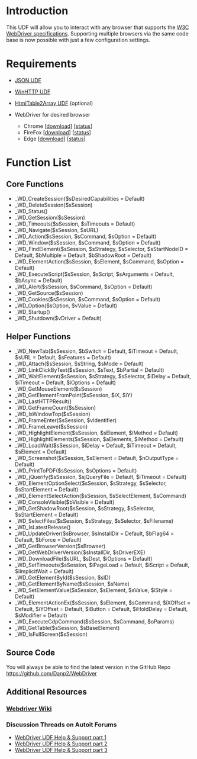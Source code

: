 # Introduction
This UDF will allow you to interact with any browser that supports the [W3C WebDriver specifications](https://www.w3.org/TR/webdriver/). Supporting multiple browsers via the same code base is now possible with just a few configuration settings.

# Requirements
- [JSON UDF](https://www.autoitscript.com/forum/topic/148114-a-non-strict-json-udf-jsmn)
- [WinHTTP UDF](https://www.autoitscript.com/forum/topic/84133-winhttp-functions/)
- [HtmlTable2Array UDF](https://www.autoitscript.com/forum/topic/167679-read-data-from-html-tables-from-raw-html-source/) (optional)

- WebDriver for desired browser
	- Chrome	[[download](https://sites.google.com/a/chromium.org/chromedriver/downloads)]	[[status](https://chromium.googlesource.com/chromium/src/+/master/docs/chromedriver_status.md)]
	- FireFox	[[download](https://github.com/mozilla/geckodriver/releases)]	[[status](https://developer.mozilla.org/en-US/docs/Mozilla/QA/Marionette/WebDriver/status)]
	- Edge	[[download](https://developer.microsoft.com/en-us/microsoft-edge/tools/webdriver/)]	[[status](https://docs.microsoft.com/en-us/microsoft-edge/webdriver#w3c-webdriver-specification-supporthttpsw3cgithubiowebdriverwebdriver-spechtml)]


# Function List

## Core Functions

- _WD_CreateSession($sDesiredCapabilities = Default)
- _WD_DeleteSession($sSession)
- _WD_Status()
- _WD_GetSession($sSession)
- _WD_Timeouts($sSession, $sTimeouts = Default)
- _WD_Navigate($sSession, $sURL)
- _WD_Action($sSession, $sCommand, $sOption = Default)
- _WD_Window($sSession, $sCommand, $sOption = Default)
- _WD_FindElement($sSession, $sStrategy, $sSelector, $sStartNodeID = Default, $bMultiple = Default, $bShadowRoot = Default)
- _WD_ElementAction($sSession, $sElement, $sCommand, $sOption = Default)
- _WD_ExecuteScript($sSession, $sScript, $sArguments = Default, $bAsync = Default)
- _WD_Alert($sSession, $sCommand, $sOption = Default)
- _WD_GetSource($sSession)
- _WD_Cookies($sSession, $sCommand, $sOption = Default)
- _WD_Option($sOption, $vValue = Default)
- _WD_Startup()
- _WD_Shutdown($vDriver = Default)

## Helper Functions

- _WD_NewTab($sSession, $bSwitch = Default, $iTimeout = Default, $sURL = Default, $sFeatures = Default)
- _WD_Attach($sSession, $sString, $sMode = Default)
- _WD_LinkClickByText($sSession, $sText, $bPartial = Default)
- _WD_WaitElement($sSession, $sStrategy, $sSelector, $iDelay = Default, $iTimeout = Default, $iOptions = Default)
- _WD_GetMouseElement($sSession)
- _WD_GetElementFromPoint($sSession, $iX, $iY)
- _WD_LastHTTPResult()
- _WD_GetFrameCount($sSession)
- _WD_IsWindowTop($sSession)
- _WD_FrameEnter($sSession, $vIdentifier)
- _WD_FrameLeave($sSession)
- _WD_HighlightElement($sSession, $sElement, $iMethod = Default)
- _WD_HighlightElements($sSession, $aElements, $iMethod = Default)
- _WD_LoadWait($sSession, $iDelay = Default, $iTimeout = Default, $sElement = Default)
- _WD_Screenshot($sSession, $sElement = Default, $nOutputType = Default)
- _WD_PrintToPDF($sSession, $sOptions = Default)
- _WD_jQuerify($sSession, $sjQueryFile = Default, $iTimeout = Default)
- _WD_ElementOptionSelect($sSession, $sStrategy, $sSelector, $sStartElement = Default)
- _WD_ElementSelectAction($sSession, $sSelectElement, $sCommand)
- _WD_ConsoleVisible($bVisible = Default)
- _WD_GetShadowRoot($sSession, $sStrategy, $sSelector, $sStartElement = Default)
- _WD_SelectFiles($sSession, $sStrategy, $sSelector, $sFilename)
- _WD_IsLatestRelease()
- _WD_UpdateDriver($sBrowser, $sInstallDir = Default, $bFlag64 = Default, $bForce = Default)
- _WD_GetBrowserVersion($sBrowser)
- _WD_GetWebDriverVersion($sInstallDir, $sDriverEXE)
- _WD_DownloadFile($sURL, $sDest, $iOptions = Default)
- _WD_SetTimeouts($sSession, $iPageLoad = Default, $iScript = Default, $iImplicitWait = Default)
- _WD_GetElementById($sSession, $sID)
- _WD_GetElementByName($sSession, $sName)
- _WD_SetElementValue($sSession, $sElement, $sValue, $iStyle = Default)
- _WD_ElementActionEx($sSession, $sElement, $sCommand, $iXOffset = Default, $iYOffset = Default, $iButton = Default, $iHoldDelay = Default, $sModifier = Default)
- _WD_ExecuteCdpCommand($sSession, $sCommand, $oParams)
- _WD_GetTable($sSession, $sBaseElement)
- _WD_IsFullScreen($sSession)

## Source Code
You will always be able to find the latest version in the GitHub Repo  https://github.com/Danp2/WebDriver

## Additional Resources
### [Webdriver Wiki](https://www.autoitscript.com/wiki/WebDriver)

### Discussion Threads on Autoit Forums
- [WebDriver UDF Help & Support part 1](https://www.autoitscript.com/forum/topic/192730-webdriver-udf-help-support/)
- [WebDriver UDF Help & Support part 2](https://www.autoitscript.com/forum/topic/201106-webdriver-udf-help-support-ii/)
- [WebDriver UDF Help & Support part 3](https://www.autoitscript.com/forum/topic/205553-webdriver-udf-help-support-iii/)
